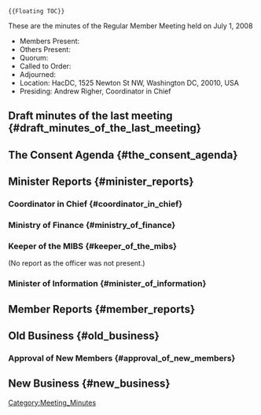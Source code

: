 ```{=mediawiki}
{{Floating TOC}}
```
These are the minutes of the Regular Member Meeting held on July 1, 2008

-   Members Present:
-   Others Present:
-   Quorum:
-   Called to Order:
-   Adjourned:
-   Location: HacDC, 1525 Newton St NW, Washington DC, 20010, USA
-   Presiding: Andrew Righer, Coordinator in Chief

## Draft minutes of the last meeting {#draft_minutes_of_the_last_meeting}

## The Consent Agenda {#the_consent_agenda}

## Minister Reports {#minister_reports}

### Coordinator in Chief {#coordinator_in_chief}

### Ministry of Finance {#ministry_of_finance}

### Keeper of the MIBS {#keeper_of_the_mibs}

(No report as the officer was not present.)

### Minister of Information {#minister_of_information}

## Member Reports {#member_reports}

## Old Business {#old_business}

### Approval of New Members {#approval_of_new_members}

## New Business {#new_business}

[Category:Meeting_Minutes](Category:Meeting_Minutes)
